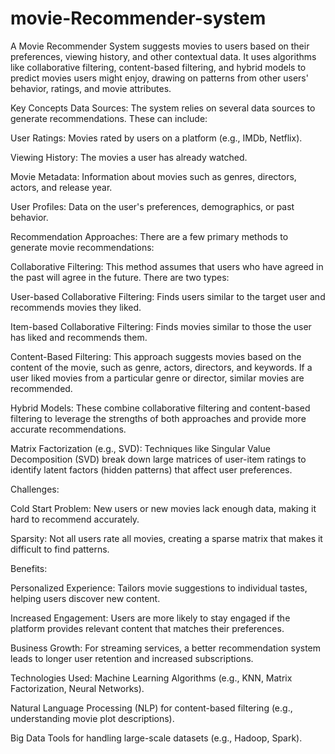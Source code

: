 # movie-Recommender-system
A Movie Recommender System suggests movies to users based on their preferences, viewing history, and other contextual data. It uses algorithms like collaborative filtering, content-based filtering, and hybrid models to predict movies users might enjoy, drawing on patterns from other users' behavior, ratings, and movie attributes.     

Key Concepts
Data Sources:
The system relies on several data sources to generate recommendations. These can include:

User Ratings: Movies rated by users on a platform (e.g., IMDb, Netflix).

Viewing History: The movies a user has already watched.

Movie Metadata: Information about movies such as genres, directors, actors, and release year.

User Profiles: Data on the user's preferences, demographics, or past behavior.

Recommendation Approaches:
There are a few primary methods to generate movie recommendations:

Collaborative Filtering:
This method assumes that users who have agreed in the past will agree in the future. There are two types:

User-based Collaborative Filtering: Finds users similar to the target user and recommends movies they liked.

Item-based Collaborative Filtering: Finds movies similar to those the user has liked and recommends them.

Content-Based Filtering:
This approach suggests movies based on the content of the movie, such as genre, actors, directors, and keywords. If a user liked movies from a particular genre or director, similar movies are recommended.

Hybrid Models:
These combine collaborative filtering and content-based filtering to leverage the strengths of both approaches and provide more accurate recommendations.

Matrix Factorization (e.g., SVD):
Techniques like Singular Value Decomposition (SVD) break down large matrices of user-item ratings to identify latent factors (hidden patterns) that affect user preferences.

Challenges:

Cold Start Problem: New users or new movies lack enough data, making it hard to recommend accurately.

Sparsity: Not all users rate all movies, creating a sparse matrix that makes it difficult to find patterns.

Benefits:

Personalized Experience: Tailors movie suggestions to individual tastes, helping users discover new content.

Increased Engagement: Users are more likely to stay engaged if the platform provides relevant content that matches their preferences.

Business Growth: For streaming services, a better recommendation system leads to longer user retention and increased subscriptions.

Technologies Used:
Machine Learning Algorithms (e.g., KNN, Matrix Factorization, Neural Networks).

Natural Language Processing (NLP) for content-based filtering (e.g., understanding movie plot descriptions).

Big Data Tools for handling large-scale datasets (e.g., Hadoop, Spark).

